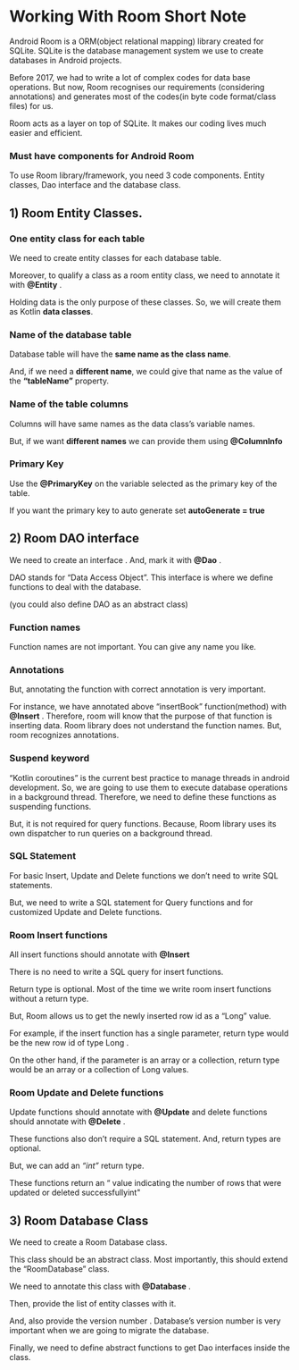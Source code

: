 # Working With Room Short Note
Android Room is a ORM(object relational mapping) library created for SQLite. SQLite is the database management system we use to create databases in Android projects.

Before 2017, we had to write a lot of complex codes for data base operations. But now, Room recognises our requirements (considering annotations) and generates most of the codes(in byte code format/class files) for us.

Room acts as a layer on top of SQLite.  It makes our coding lives much easier and efficient.

### Must have components for Android Room
To use Room library/framework, you need 3 code components. Entity classes, Dao interface and the database class.

## **1) Room Entity Classes.**
### One entity class for each table
We need to create entity classes for each database table.

Moreover, to qualify a class as a room entity class, we need to annotate it with **@Entity** .

Holding data is the only purpose of these classes. So, we will create them as Kotlin **data classes**.

### Name of the database table
Database table will have the **same name as the class name**.

And, if we need a **different name**, we could give that name as the value of the **“tableName”** property.

### Name of the table columns
Columns will have same names as the data class’s variable names.

But, if we want **different names** we can provide them using **@ColumnInfo**



### Primary Key
Use the **@PrimaryKey** on the variable selected as the primary key of the table.

If you want the primary key to auto generate set **autoGenerate = true**



## **2) Room DAO interface**
We need to create an interface . And, mark it with **@Dao** .

DAO stands for “Data Access Object”. This interface is where we define functions to deal with the database.

(you could also define DAO as an abstract class)

### Function names
Function names are not important. You can give any name you like.

### Annotations
But, annotating the function with correct annotation is very important.

For instance, we have annotated above “insertBook” function(method) with **@Insert** . Therefore, room will know that the purpose of that function is inserting data. Room library does not understand the function names. But, room recognizes annotations.

### Suspend keyword
“Kotlin coroutines” is the current best practice to manage threads in android development. So, we are going to use them to execute database operations in a background thread. Therefore, we need to define these functions as suspending functions.

But, it is not required for query functions. Because, Room library uses its own dispatcher to run queries on a background thread.

### SQL Statement
For basic Insert, Update and Delete functions we don’t need to write SQL statements.

But, we need to write a SQL statement for Query functions and for customized Update and Delete functions.



### Room Insert functions

All insert functions should annotate with **@Insert**

There is no need to write a SQL query for insert functions.

Return type is optional. Most of the time we write room insert functions without a return type.

But, Room allows us to get the newly inserted row id as a “Long” value.

For example, if the insert function has a single parameter, return type would be the new row id of type Long .

On the other hand, if the parameter is an array or a collection, return type would be an array or a collection of Long values.

### Room Update and Delete functions
Update functions should annotate with **@Update** and delete functions should annotate with **@Delete** .

These functions also don’t require a SQL statement. And, return types are optional.

But, we can add an _“int”_ return type.

These functions return an “ value indicating the number of rows that were updated or deleted successfullyint"

## **3) Room Database Class**
We need to create a Room Database class.

This class should be an abstract class. Most importantly, this should extend the “RoomDatabase” class.

We need to annotate this class with **@Database** .

Then, provide the list of entity classes with it.

And, also provide the version number . Database’s version number is very important when we are going to migrate the database.

Finally, we need to define abstract functions to get Dao interfaces inside the class.


